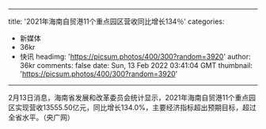 
---
title: '2021年海南自贸港11个重点园区营收同比增长134％'
categories: 
 - 新媒体
 - 36kr
 - 快讯
headimg: 'https://picsum.photos/400/300?random=3920'
author: 36kr
comments: false
date: Sun, 13 Feb 2022 03:41:04 GMT
thumbnail: 'https://picsum.photos/400/300?random=3920'
---

<div>   
2月13日消息，海南省发展和改革委员会统计显示，2021年海南自贸港11个重点园区实现营收13555.50亿元，同比增长134.0%，主要经济指标超出预期目标，超过全省水平。（央广网）  
</div>
            